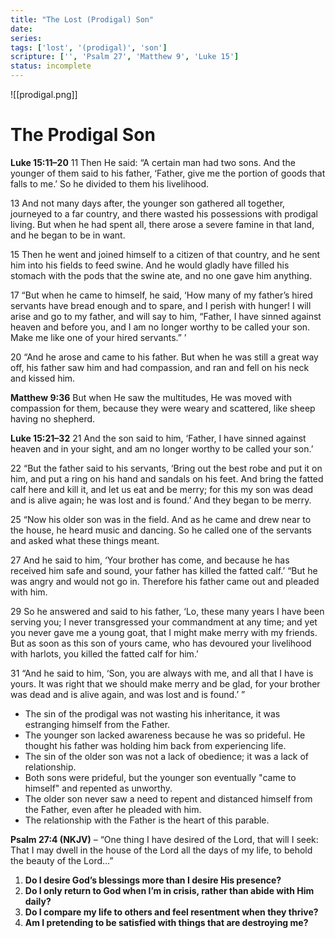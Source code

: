 ```yaml
---
title: "The Lost (Prodigal) Son"
date: 
series: 
tags: ['lost', '(prodigal)', 'son']
scripture: ['', 'Psalm 27', 'Matthew 9', 'Luke 15']
status: incomplete
---
```


![[prodigal.png]]

# The Prodigal Son

**Luke 15:11–20**
11 Then He said: “A certain man had two sons. And the younger of them said to his father, ‘Father, give me the portion of goods that falls to me.’ So he divided to them his livelihood. 

13 And not many days after, the younger son gathered all together, journeyed to a far country, and there wasted his possessions with prodigal living. But when he had spent all, there arose a severe famine in that land, and he began to be in want. 

15 Then he went and joined himself to a citizen of that country, and he sent him into his fields to feed swine. And he would gladly have filled his stomach with the pods that the swine ate, and no one gave him anything. 

17 “But when he came to himself, he said, ‘How many of my father’s hired servants have bread enough and to spare, and I perish with hunger! I will arise and go to my father, and will say to him, “Father, I have sinned against heaven and before you, and I am no longer worthy to be called your son. Make me like one of your hired servants.” ’ 

20 “And he arose and came to his father. But when he was still a great way off, his father saw him and had compassion, and ran and fell on his neck and kissed him. 

**Matthew 9:36**
But when He saw the multitudes, He was moved with compassion for them, because they were weary and scattered, like sheep having no shepherd.

**Luke 15:21–32**
21 And the son said to him, ‘Father, I have sinned against heaven and in your sight, and am no longer worthy to be called your son.’ 

22 “But the father said to his servants, ‘Bring out the best robe and put it on him, and put a ring on his hand and sandals on his feet. And bring the fatted calf here and kill it, and let us eat and be merry; for this my son was dead and is alive again; he was lost and is found.’ And they began to be merry. 

25 “Now his older son was in the field. And as he came and drew near to the house, he heard music and dancing. So he called one of the servants and asked what these things meant. 

27 And he said to him, ‘Your brother has come, and because he has received him safe and sound, your father has killed the fatted calf.’ “But he was angry and would not go in. Therefore his father came out and pleaded with him. 

29 So he answered and said to his father, ‘Lo, these many years I have been serving you; I never transgressed your commandment at any time; and yet you never gave me a young goat, that I might make merry with my friends.  But as soon as this son of yours came, who has devoured your livelihood with harlots, you killed the fatted calf for him.’ 

31 “And he said to him, ‘Son, you are always with me, and all that I have is yours. It was right that we should make merry and be glad, for your brother was dead and is alive again, and was lost and is found.’ ”

- The sin of the prodigal was not wasting his inheritance, it was estranging himself from the Father.
- The younger son lacked awareness because he was so prideful. He thought his father was holding him back from experiencing life.
- The sin of the older son was not a lack of obedience; it was a lack of relationship.
- Both sons were prideful, but the younger son eventually "came to himself" and repented as unworthy. 
- The older son never saw a need to repent and distanced himself from the Father, even after he pleaded with him.
- The relationship with the Father is the heart of this parable.

**Psalm 27:4 (NKJV)** – “One thing I have desired of the Lord, that will I seek: That I may dwell in the house of the Lord all the days of my life, to behold the beauty of the Lord…”

1. **Do I desire God’s blessings more than I desire His presence?**
2. **Do I only return to God when I’m in crisis, rather than abide with Him daily?**
3. **Do I compare my life to others and feel resentment when they thrive?**
4. **Am I pretending to be satisfied with things that are destroying me?**